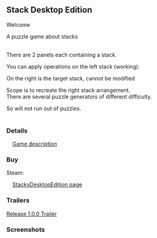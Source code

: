 ## Stack Desktop Edition
Welcome

A puzzle game about stacks

<br>
There are 2 panels each containing a stack.

You can apply operations on the left stack (working).

On the right is the target stack, cannot be modified

Scope is to recreate the right stack arrangement.
<br>
There are several puzzle generators of different difficulty.

So will not run out of puzzles. 
<br><br>

### Details

&nbsp;&nbsp;&nbsp;&nbsp;[Game description](https://greengolem.github.io/StructuraDescription)

### Buy

Steam:

&nbsp;&nbsp;&nbsp;&nbsp;[StackyDesktopEdition page](https://store.steampowered.com/app/1706120/Stacky_Desktop_Edition/)

### Trailers

[Release 1.0.0 Trailer](https://www.youtube.com/watch?v=0CMYOKpUy5o&t=37s)

### Screenshots

